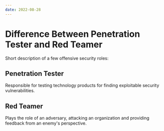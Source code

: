 ```yaml
---
date: 2022-08-28
---
```


Difference Between Penetration Tester and Red Teamer
====================================================

Short description of a few offensive security roles:

Penetration Tester
------------------

Responsible for testing technology products for finding exploitable
security vulnerabilities.

Red Teamer
----------

Plays the role of an adversary, attacking an organization and providing
feedback from an enemy's perspective.
